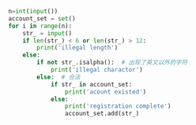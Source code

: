
<BlogInfo id="1154" title="30.小红的账号注册" author="白日梦想猿" pv=0 read_times=0 pre_cost_time="0分21秒" category="算法" tag_list="['算法']" create_time="2022.03.25 09:28:43" update_time="2022.03.25 09:39:25" />

```python
n=int(input())
account_set = set()
for i in range(n):
    str_ = input()
    if len(str_) < 6 or len(str_) > 12:
        print('illegal length')
    else:
        if not str_.isalpha():  # 出现了英文以外的字符
            print('illegal charactor')
        else:  # 合法
            if str_ in account_set:
                print('acount existed')
            else:
                print('registration complete')
                account_set.add(str_)

```
